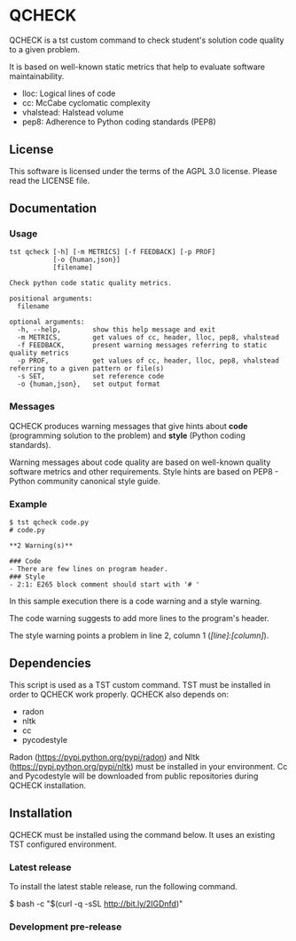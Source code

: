 # QCHECK

QCHECK is a tst custom command to check student's solution code quality to a given problem. 

It is based on well-known static metrics that help to evaluate software maintainability.
 - lloc: Logical lines of code
 - cc: McCabe cyclomatic complexity
 - vhalstead: Halstead volume
 - pep8: Adherence to Python coding standards (PEP8)


## License

This software is licensed under the terms of the AGPL 3.0
license. Please read the LICENSE file.


## Documentation

### Usage 

```
tst qcheck [-h] [-m METRICS] [-f FEEDBACK] [-p PROF]
           [-o {human,json}]
           [filename]

Check python code static quality metrics.

positional arguments:
  filename

optional arguments:
  -h, --help,        show this help message and exit
  -m METRICS,        get values of cc, header, lloc, pep8, vhalstead
  -f FEEDBACK,       present warning messages referring to static quality metrics
  -p PROF,           get values of cc, header, lloc, pep8, vhalstead referring to a given pattern or file(s)
  -s SET,            set reference code
  -o {human,json},   set output format
```

### Messages

QCHECK produces warning messages that give hints about **code** (programming solution to the problem) and **style** (Python coding standards).

Warning messages about code quality are based on well-known quality software metrics and other requirements. Style hints are based on PEP8 - Python community canonical style guide.

### Example
```
$ tst qcheck code.py
# code.py

**2 Warning(s)** 

### Code
- There are few lines on program header.
### Style
- 2:1: E265 block comment should start with '# '
```
In this sample execution there is a code warning and a style warning. 

The code warning suggests to add more lines to the program's header. 

The style warning points a problem in line 2, column 1 (*[line]:[column]*).

## Dependencies

This script is used as a TST custom command. TST must be installed in order to QCHECK work properly. 
QCHECK also depends on:
 - radon
 - nltk
 - cc
 - pycodestyle
  
Radon (https://pypi.python.org/pypi/radon) and Nltk (https://pypi.python.org/pypi/nltk) must be installed in your environment. Cc and Pycodestyle will be downloaded from public repositories during QCHECK installation.


## Installation

QCHECK must be installed using the command below. It uses an existing TST configured environment.  

### Latest release

To install the latest stable release, run the following command.

$ bash -c "$(curl -q -sSL http://bit.ly/2IGDnfd)"


### Development pre-release

